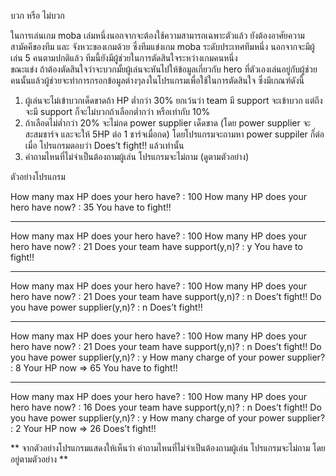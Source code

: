 บวก หรือ ไม่บวก

  ในการเล่นเกม moba เล่มหนึ่งนอกจากจะต้องใช้ความสามารถเฉพาะตัวแล้ว ยังต้องอาศัยความสามัคคีของทีม และ จังหวะของเกมด้วย 
ซึ่งทีมแข่งเกม moba ระดับประเทศทีมหนึ่ง นอกจากจะมีผู้เล่น 5 คนตามปกติแล้ว ทีมนี้ยังมีผู้ช่วยในการตัดสินใจระหว่างเกมคนหนึ่ง  
ขณะแข่ง ถ้าต้องตัดสินใจว่าจะบวกมั้ยผู้เล่นจะหันไปให้ข้อมูลเกี่ยวกับ hero ที่ตัวเองเล่นอยู่กับผู้ช่วยคนนั้นแล้วผู้ช่วยจะทำการกรอกข้อมูลต่างๆลงในโปรแกรมเพื่อใช้ในการตัดสินใจ 
ซึ่งมีเกณฑ์ดังนี้

1.	ผู้เล่นจะไม่เข้าบวกเด็ดขาดถ้า HP ต่ำกว่า 30%	ยกเว้นว่า team มี support จะเข้าบวก แต่ถึงจะมี support ก็จะไม่บวกถ้าเลือกต่ำกว่า หรือเท่ากับ 10% 
2.	ถ้าเลือดไม่ต่ำกว่า 20% จะไม่กด power supplier เด็ดขาด (โดย power supplier จะสะสมชาร์จ และจะให้  5HP ต่อ 1 ชาร์จเมื่อกด) โดยโปรแกรมจะถามหา
    power suppiler ก็่ต่อเมื่อ โปรแกรมตอบว่า  Does’t fight!!  แล้วเท่านั้น
3.  คำถามไหนที่ไม่จำเป็นต้องถามผู้เล่น โปรแกรมจะไม่ถาม (ดูตามตัวอย่าง)

ตัวอย่างโปรแกรม

How many max HP does your hero have? : 100
How many HP does your hero have now? : 35
You have to fight!!

-----------------------------------------------------------------

How many max HP does your hero have? : 100
How many HP does your hero have now? : 21
Does your team have support(y,n)? : y
You have to fight!!

-----------------------------------------------------------------

How many max HP does your hero have? : 100
How many HP does your hero have now? : 21
Does your team have support(y,n)? : n
Does’t fight!!
Do you have power supplier(y,n)? : n
Does’t fight!!

-----------------------------------------------------------------

How many max HP does your hero have? : 100
How many HP does your hero have now? : 21
Does your team have support(y,n)? : n
Does’t fight!!
Do you have power supplier(y,n)? : y
How many charge of your power supplier? : 8
Your HP now => 65
You have to fight!!

-----------------------------------------------------------------

How many max HP does your hero have? : 100
How many HP does your hero have now? : 16
Does your team have support(y,n)? : n
Does’t fight!!
Do you have power supplier(y,n)? : y
How many charge of your power supplier? : 2
Your HP now => 26
Does’t fight!!

** จากตัวอย่างโปรแกรมแสดงให้เห็นว่า คำถามไหนที่ไม่จำเป็นต้องถามผู้เล่น โปรแกรมจะไม่ถาม โดยอยู่ตามตัวอย่าง **
